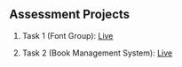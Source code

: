 ## Assessment Projects

1. Task 1 (Font Group): <a href="https://font-group.netlify.app">Live</a>

2. Task 2 (Book Management System): <a href="https://book-management-system-task.netlify.app/">Live</a>
